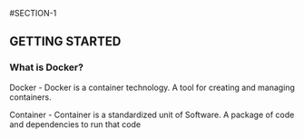 #SECTION-1
## GETTING STARTED
### What is Docker?

Docker - Docker is a container technology. A tool for creating and managing containers.

Container - Container is a standardized unit of Software. A package of code and dependencies to run that code 

